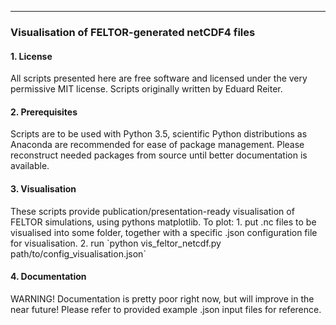 <hr>
<h3> Visualisation of FELTOR-generated netCDF4 files</h3>
<h4> 1. License </h4>
All scripts presented here are free software and licensed under the very permissive MIT license. Scripts originally written by Eduard Reiter.

<h4> 2. Prerequisites </h4>
Scripts are to be used with Python 3.5, scientific Python distributions as Anaconda are recommended for ease of package management. Please reconstruct needed packages from source until better documentation is available.

<h4> 3. Visualisation </h4>
These scripts provide publication/presentation-ready visualisation of FELTOR simulations, using pythons matplotlib. To plot:  
1. put .nc files to be visualised into some folder, together with a specific .json configuration file for visualisation.
2. run `python vis_feltor_netcdf.py path/to/config_visualisation.json`

<h4> 4. Documentation </h4>
WARNING! Documentation is pretty poor right now, but will improve in the near future! Please refer to provided example .json input files for reference.
